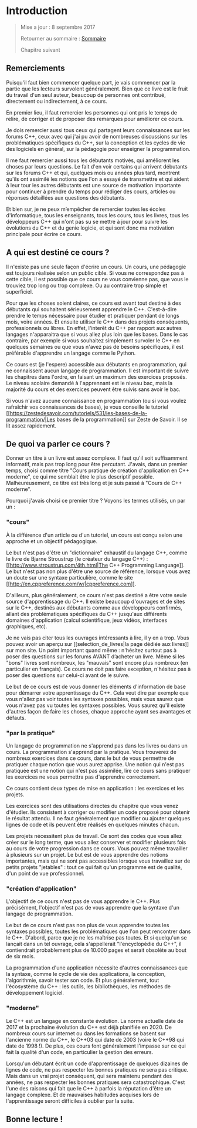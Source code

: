 # Introduction

> Mise a jour : 8 septembre 2017
>
> Retourner au sommaire : [Sommaire](../index.md)
>
> Chapitre suivant

## Remerciements

Puisqu'il faut bien commencer quelque part, je vais commencer par la partie que les lecteurs survolent généralement. 
Bien que ce livre est le fruit du travail d'un seul auteur, beaucoup de personnes ont contribué, directement ou 
indirectement, à ce cours.

En premier lieu, il faut remercier les personnes qui ont pris le temps de relire, de corriger et de proposer des 
remarques pour améliorer ce cours.

Je dois remercier aussi tous ceux qui partagent leurs connaissances sur les forums C++, ceux avec qui j'ai pu avoir 
de nombreuses discussions sur les problématiques spécifiques du C++, sur la conception et les cycles de vie des 
logiciels en général, sur la pédagogie pour enseigner la programmation.

Il me faut remercier aussi tous les débutants motivés, qui améliorent les choses par leurs questions. Le fait d'en 
voir certains qui arrivent débutants sur les forums C++ et qui, quelques mois ou années plus tard, montrent qu'ils ont assimilé 
les notions que l'on a essayé de transmettre et qui aident à leur tour les autres débutants est une source de motivation 
importante pour continuer à prendre du temps pour rédiger des cours, articles ou réponses détaillées aux questions des 
débutants.

Et bien sur, je ne peux m’empêcher de remercier toutes les écoles d'informatique, tous les enseignants, tous les cours, 
tous les livres, tous les développeurs C++ qui n'ont pas su se mettre à jour pour suivre les évolutions du C++ et
du genie logicie, et qui sont donc ma motivation principale pour écrire ce cours.

## A qui est destiné ce cours ?

Il n'existe pas une seule façon d'écrire un cours. Un cours, une pédagogie est toujours réalisée selon
un public cible. Si vous ne correspondez pas à cette cible, il est possible que ce cours ne vous convienne 
pas, que vous le trouviez trop long ou trop complexe. Ou au contraire trop simple et superficiel.

Pour que les choses soient claires, ce cours est avant tout destiné à des débutants qui souhaitent sérieusement
apprendre le C++. C'est-à-dire prendre le temps nécessaire pour étudier et pratiquer pendant de longs mois, voire
années. Et ensuite utiliser le C++ dans des projets conséquents, professionnels ou libres. En effet, l'interêt 
du C++ par rapport aux autres langages n'apparaitra que si vous allez plus loin que les bases. Dans le cas
contraire, par exemple si vous souhaitez simplement survoler le C++ en quelques semaines ou que vous n'avez
pas de besoins spécifiques, il est préférable d'apprendre un langage comme le Python. 

Ce cours est (je l'espere) accessible aux débutants en programmation, qui ne connaissent aucun langage de
programmation. Il est important de suivre les chapitres dans l'ordre, en faisant un maximum des exercices proposés.
Le niveau scolaire demandé à l'apprennant est le niveau bac, mais la majorité du cours et des exercices peuvent
être suivis sans avoir le bac.

Si vous n'avez aucune connaissance en programmation (ou si vous voulez rafraîchir vos connaissances de bases), 
je vous conseille le tutoriel 
[[https://zestedesavoir.com/tutoriels/531/les-bases-de-la-programmation/|Les bases de la programmation]] sur 
Zeste de Savoir. Il se lit assez rapidement.

## De quoi va parler ce cours ?

Donner un titre à un livre est assez complexe. Il faut qu'il soit suffisamment informatif, mais pas trop 
long pour être percutant. J'avais, dans un premier temps, choisi comme titre "Cours pratique de création 
d'application en C++ moderne", ce qui me semblait être le plus descriptif possible. Malheureusement, ce titre 
est très long et je suis passé à "Cours de C++ moderne".

Pourquoi j'avais choisi ce premier titre ? Voyons les termes utilisés, un par un :

### "cours"

À la différence d'un article ou d'un tutoriel, un cours est conçu selon une approche et un objectif pédagogique. 

Le but n'est pas d'être un "dictionnaire" exhaustif du langage C++, comme le livre de Bjarne Stroustrup 
(le créateur du langage C++) : [[http://www.stroustrup.com/4th.html|The C++ Programming Language]]. Le but 
n'est pas non plus d'être une source de référence, lorsque vous avez un doute sur une syntaxe particulière, 
comme le site [[http://en.cppreference.com/w/|cppreference.com]].

D'ailleurs, plus généralement, ce cours n'est pas destiné a être votre seule source d'apprentissage du C++. 
Il existe beaucoup d'ouvrages et de sites sur le C++, destinés aux débutants comme aux développeurs confirmés, 
allant des problématiques spécifiques du C++ jusqu'aux différents domaines d'application (calcul scientifique, 
jeux vidéos, interfaces graphiques, etc).

Je ne vais pas citer tous les ouvrages intéressants à lire, il y en a trop. Vous pouvez avoir un aperçu sur 
[[selection_de_livres|la page dédiée aux livres]] sur mon site. Un point important quand même : n'hésitez 
surtout pas à poser des questions sur les forums AVANT d’acheter un livre. Même si les "bons" livres sont 
nombreux, les "mauvais" sont encore plus nombreux (en particulier en français). Ce cours ne doit pas faire 
exception, n'hésitez pas à poser des questions sur celui-ci avant de le suivre.

Le but de ce cours est de vous donner les éléments d'information de base pour démarrer votre apprentissage 
du C++. Cela veut dire par exemple que vous n'allez pas voir toutes les syntaxes possibles, mais vous saurez
que vous n'avez pas vu toutes les syntaxes possibles. Vous saurez qu'il existe d'autres façon de faire les choses, 
chaque approche ayant ses avantages et défauts.

### "par la pratique"

Un langage de programmation ne s'apprend pas dans les livres ou dans un cours. La programmation s'apprend par 
la pratique. Vous trouverez de nombreux exercices dans ce cours, dans le but de vous permettre de pratiquer 
chaque notion que vous aurez apprise. Une notion qui n'est pas pratiquée est une notion qui n'est pas assimilée, 
lire ce cours sans pratiquer les exercices ne vous permettra pas d'apprendre correctement.

Ce cours contient deux types de mise en application : les exercices et les projets. 

Les exercices sont des utilisations directes du chapitre que vous venez d'étudier. Ils consistent à corriger
ou modifier un code proposé pour obtenir le résultat attendu. Il ne faut généralement que modifier ou ajouter quelques 
lignes de code et ils peuvent être réalisés en quelques minutes chacun.

Les projets nécessitent plus de travail. Ce sont des codes que vous allez créer sur le long terme, que vous allez 
conserver et modifier plusieurs fois au cours de votre progression dans ce cours. Vous pouvez même travailler à 
plusieurs sur un projet. Le but est de vous apprendre des notions importantes, mais qui ne sont pas accessibles 
lorsque vous travaillez sur de petits projets "jetables" : tout ce qui fait qu'un programme est de qualité, d'un 
point de vue professionnel.

### "création d'application"

L'objectif de ce cours n'est pas de vous apprendre le C++. Plus précisément, l'objectif n'est pas de vous apprendre 
que la syntaxe d'un langage de programmation.

Le but de ce cours n'est pas non plus de vous apprendre toutes les syntaxes possibles, toutes les problématiques 
que l'on peut rencontrer dans le C++. D'abord, parce que je ne les maîtrise pas toutes. Et si quelqu'un se lançait 
dans un tel ouvrage, cela s'appellerait "l'encyclopédie du C++", il contiendrait probablement plus de 10.000 pages 
et serait obsolète au bout de six mois.

La programmation d'une application nécessite d'autres connaissances que la syntaxe, comme le cycle de vie des 
applications, la conception, l'algorithmie, savoir tester son code. Et plus généralement, tout l'écosystème du C++ : 
les outils, les bibliothèques, les méthodes de développement logiciel.

### "moderne"

Le C++ est un langage en constante évolution. La norme actuelle date de 2017 et la prochaine évolution du C++ est 
déjà planifiée en 2020. De nombreux cours sur internet ou dans les formations se basent sur l'ancienne norme du 
C++, le C++03 qui date de 2003 (voire le C++98 qui date de 1998 !). De plus, ces cours font généralement l'impasse 
sur ce qui fait la qualité d'un code, en particulier la gestion des erreurs.

Lorsqu'un débutant écrit un code d'apprentissage de quelques dizaines de lignes de code, ne pas respecter les 
bonnes pratiques ne sera pas critique. Mais dans un vrai projet conséquent, qui sera maintenu pendant des années,
ne pas respecter les bonnes pratiques sera catastrophique. C'est l'une des raisons qui fait que le C++ à parfois 
la réputation d'être un langage complexe. Et de mauvaises habitudes acquises lors de l'apprentissage seront 
difficiles à oublier par la suite.

## Bonne lecture !
